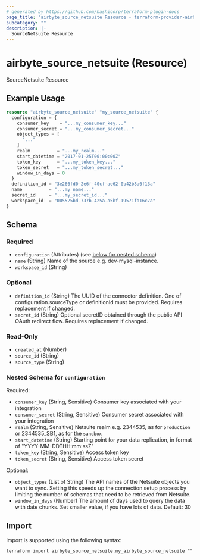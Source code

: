 ```yaml
---
# generated by https://github.com/hashicorp/terraform-plugin-docs
page_title: "airbyte_source_netsuite Resource - terraform-provider-airbyte"
subcategory: ""
description: |-
  SourceNetsuite Resource
---
```


# airbyte_source_netsuite (Resource)

SourceNetsuite Resource

## Example Usage

```terraform
resource "airbyte_source_netsuite" "my_source_netsuite" {
  configuration = {
    consumer_key    = "...my_consumer_key..."
    consumer_secret = "...my_consumer_secret..."
    object_types = [
      "..."
    ]
    realm          = "...my_realm..."
    start_datetime = "2017-01-25T00:00:00Z"
    token_key      = "...my_token_key..."
    token_secret   = "...my_token_secret..."
    window_in_days = 0
  }
  definition_id = "3e266fd0-2e6f-40cf-ae62-0b42b8a6f13a"
  name          = "...my_name..."
  secret_id     = "...my_secret_id..."
  workspace_id  = "005525bd-737b-425a-a5bf-19571fa16c7a"
}
```

<!-- schema generated by tfplugindocs -->
## Schema

### Required

- `configuration` (Attributes) (see [below for nested schema](#nestedatt--configuration))
- `name` (String) Name of the source e.g. dev-mysql-instance.
- `workspace_id` (String)

### Optional

- `definition_id` (String) The UUID of the connector definition. One of configuration.sourceType or definitionId must be provided. Requires replacement if changed.
- `secret_id` (String) Optional secretID obtained through the public API OAuth redirect flow. Requires replacement if changed.

### Read-Only

- `created_at` (Number)
- `source_id` (String)
- `source_type` (String)

<a id="nestedatt--configuration"></a>
### Nested Schema for `configuration`

Required:

- `consumer_key` (String, Sensitive) Consumer key associated with your integration
- `consumer_secret` (String, Sensitive) Consumer secret associated with your integration
- `realm` (String, Sensitive) Netsuite realm e.g. 2344535, as for `production` or 2344535_SB1, as for the `sandbox`
- `start_datetime` (String) Starting point for your data replication, in format of "YYYY-MM-DDTHH:mm:ssZ"
- `token_key` (String, Sensitive) Access token key
- `token_secret` (String, Sensitive) Access token secret

Optional:

- `object_types` (List of String) The API names of the Netsuite objects you want to sync. Setting this speeds up the connection setup process by limiting the number of schemas that need to be retrieved from Netsuite.
- `window_in_days` (Number) The amount of days used to query the data with date chunks. Set smaller value, if you have lots of data. Default: 30

## Import

Import is supported using the following syntax:

```shell
terraform import airbyte_source_netsuite.my_airbyte_source_netsuite ""
```
